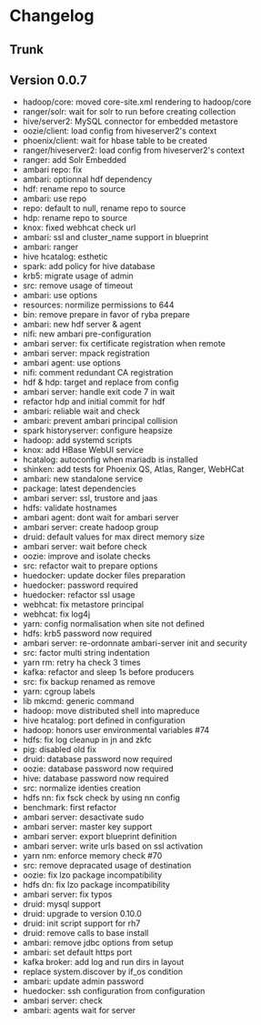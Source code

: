 
# Changelog

## Trunk

## Version 0.0.7

* hadoop/core: moved core-site.xml rendering to hadoop/core
* ranger/solr: wait for solr to run before creating collection
* hive/server2: MySQL connector for embedded metastore
* oozie/client: load config from hiveserver2's context
* phoenix/client: wait for hbase table to be created
* ranger/hiveserver2: load config from hiveserver2's context
* ranger: add Solr Embedded
* ambari repo: fix
* ambari: optionnal hdf dependency
* hdf: rename repo to source
* ambari: use repo
* repo: default to null, rename repo to source
* hdp: rename repo to source
* knox: fixed webhcat check url
* ambari: ssl and cluster_name support in blueprint
* ambari: ranger
* hive hcatalog: esthetic
* spark: add policy for hive database
* krb5: migrate usage of admin
* src: remove usage of timeout
* ambari: use options
* resources: normilize permissions to 644
* bin: remove prepare in favor of ryba prepare
* ambari: new hdf server & agent
* nifi: new ambari pre-configuration
* ambari server: fix certificate registration when remote
* ambari server: mpack registration
* ambari agent: use options
* nifi: comment redundant CA registration
* hdf & hdp: target and replace from config
* ambari server: handle exit code 7 in wait
* refactor hdp and initial commit for hdf
* ambari: reliable wait and check
* ambari: prevent ambari principal collision
* spark historyserver: configure heapsize
* hadoop: add systemd scripts
* knox: add HBase WebUI service
* hcatalog: autoconfig when mariadb is installed
* shinken: add tests for Phoenix QS, Atlas, Ranger, WebHCat
* ambari: new standalone service
* package: latest dependencies
* ambari server: ssl, trustore and jaas
* hdfs: validate hostnames
* ambari agent: dont wait for ambari server
* ambari server: create hadoop group
* druid: default values for max direct memory size
* ambari server: wait before check
* oozie: improve and isolate checks
* src: refactor wait to prepare options
* huedocker: update docker files preparation
* huedocker: password required
* huedocker: refactor ssl usage
* webhcat: fix metastore principal
* webhcat: fix log4j
* yarn: config normalisation when site not defined
* hdfs: krb5 password now required
* ambari server: re-ordonnate ambari-server init and security
* src: factor multi string indentation
* yarn rm: retry ha check 3 times
* kafka: refactor and sleep 1s before producers
* src: fix backup renamed as remove
* yarn: cgroup labels
* lib mkcmd: generic command
* hadoop: move distributed shell into mapreduce
* hive hcatalog: port defined in configuration
* hadoop: honors user environmental variables #74
* hdfs: fix log cleanup in jn and zkfc
* pig: disabled old fix
* druid: database password now required
* oozie: database password now required
* hive: database password now required
* src: normalize identies creation
* hdfs nn: fix fsck check by using nn config
* benchmark: first refactor
* ambari server: desactivate sudo
* ambari server: master key support
* ambari server: export blueprint definition
* ambari server: write urls based on ssl activation
* yarn nm: enforce memory check #70
* src: remove depracated usage of destination
* oozie: fix lzo package incompatibility
* hdfs dn: fix lzo package incompatibility
* ambari server: fix typos
* druid: mysql support
* druid: upgrade to version 0.10.0
* druid: init script support for rh7
* druid: remove calls to base install
* ambari: remove jdbc options from setup
* ambari: set default https port
* kafka broker: add log and run dirs in layout
* replace system.discover by if_os condition
* ambari: update admin password
* huedocker: ssh configuration from configuration
* ambari server: check
* ambari: agents wait for server
